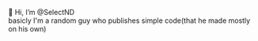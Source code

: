 👋 Hi, I’m @SelectND  
basicly I'm a random guy who publishes simple code(that he made mostly on his own)  
